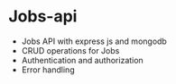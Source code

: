 # Jobs-api

- Jobs API with express js and mongodb
- CRUD operations for Jobs
- Authentication and authorization
- Error handling
